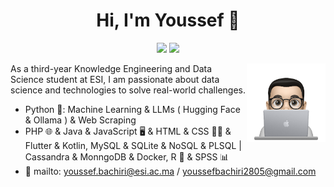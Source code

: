 
<h1 align="center">Hi, I'm Youssef 👋</h1>
<p align="center">
    <a href="https://www.linkedin.com/in/youssef-bachiri-371005238/"><img src="https://img.shields.io/badge/linkedin-%230177B5?style=flat&logo=linkedin&logoColor=white"/></a>
    <a href="https://www.instagram.com/youssef_bach/"><img src="https://img.shields.io/badge/instagram-%23E4415F?style=flat&logo=instagram&logoColor=white"/></a>
  </p>
  
  <img src="profile-img.png" align="right" width="25%"/>

As a third-year Knowledge Engineering and Data Science student at ESI, I am passionate about data science and technologies to solve real-world challenges.

- Python 🐍: Machine Learning & LLMs ( Hugging Face & Ollama ) & Web Scraping 
- PHP 🌐 & Java & JavaScript 🖥️ & HTML & CSS 📄🎨 & Flutter & Kotlin, MySQL & SQLite & NoSQL & PLSQL | Cassandra & MonngoDB & Docker, R 🔢 & SPSS 📊
- 💬 mailto: youssef.bachiri@esi.ac.ma / youssefbachiri2805@gmail.com
